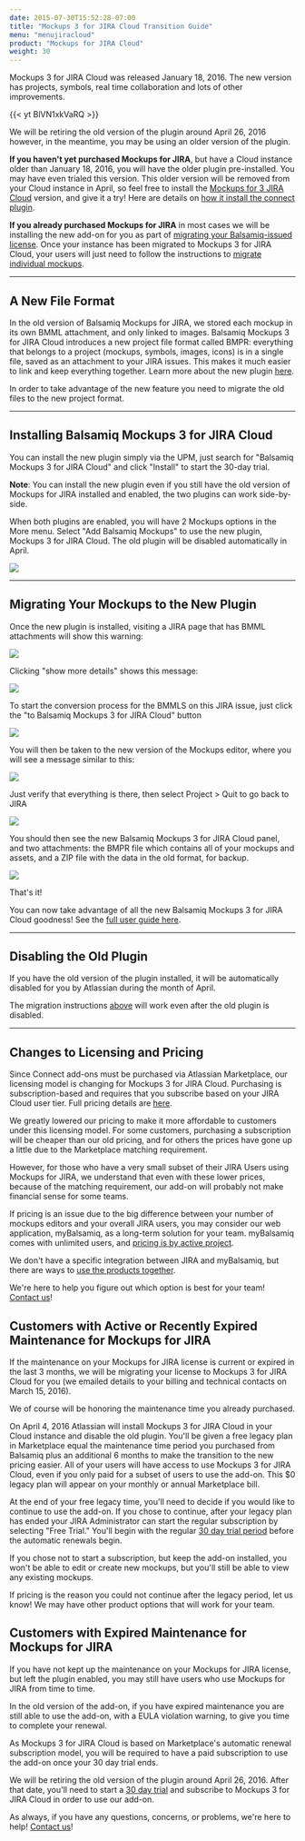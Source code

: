 ```yaml
---
date: 2015-07-30T15:52:28-07:00
title: "Mockups 3 for JIRA Cloud Transition Guide"
menu: "menujiracloud"
product: "Mockups for JIRA Cloud"
weight: 30
---
```


Mockups 3 for JIRA Cloud was released January 18, 2016. The new version has projects, symbols, real time collaboration and lots of other improvements.

{{< yt BlVN1xkVaRQ >}}

We will be retiring the old version of the plugin around April 26, 2016 however, in the meantime, you may be using an older version of the plugin.

**If you haven't yet purchased Mockups for JIRA**, but have a Cloud instance older than January 18, 2016, you will have the older plugin pre-installed. You may have even trialed this version. This older version will be removed from your Cloud instance in April, so feel free to install the [Mockups for 3 JIRA Cloud](https://marketplace.atlassian.com/plugins/com.balsamiq.mockups.jira/cloud/overview) version, and give it a try! Here are details on [how it install the connect plugin](https://marketplace.atlassian.com/plugins/com.balsamiq.mockups.jira/cloud/installation).

**If you already purchased Mockups for JIRA** in most cases we will be installing the new add-on for you as part of [migrating your Balsamiq-issued license](#changes-to-licensing-and-pricing). Once your instance has been migrated to Mockups 3 for JIRA Cloud, your users will just need to follow the instructions to [migrate individual mockups](#migrating-your-mockups-to-the-new-plugin).

---

## A New File Format

In the old version of Balsamiq Mockups for JIRA, we stored each mockup in its own BMML attachment, and only linked to images. Balsamiq Mockups 3 for JIRA Cloud introduces a new project file format called BMPR: everything that belongs to a project (mockups, symbols, images, icons) is in a single file, saved as an attachment to your JIRA issues. This makes it much easier to link and keep everything together. Learn more about the new plugin [here](/jira/user-guide-cloud).

In order to take advantage of the new feature you need to migrate the old files to the new project format.

---

## Installing Balsamiq Mockups 3 for JIRA Cloud

You can install the new plugin simply via the UPM, just search for "Balsamiq Mockups 3 for JIRA Cloud" and click "Install" to start the 30-day trial.

**Note**: You can install the new plugin even if you still have the old version of Mockups for JIRA installed and enabled, the two plugins can work side-by-side.

When both plugins are enabled, you will have 2 Mockups options in the More menu. Select "Add Balsamiq Mockups" to use the new plugin, Mockups 3 for JIRA Cloud. The old plugin will be disabled automatically in April.

![](//media.balsamiq.com/img/support/docs/jira/transitionguide/menuentry.png)

---

## Migrating Your Mockups to the New Plugin

Once the new plugin is installed, visiting a JIRA page that has BMML attachments will show this warning:

![](//media.balsamiq.com/img/support/docs/jira/transitionguide/transition1.png)

Clicking "show more details" shows this message:

![](//media.balsamiq.com/img/support/docs/jira/transitionguide/transition2.png)

To start the conversion process for the BMMLS on this JIRA issue, just click the "to Balsamiq Mockups 3 for JIRA Cloud" button

![](//media.balsamiq.com/img/support/docs/jira/transitionguide/transition3.png)

You will then be taken to the new version of the Mockups editor, where you will see a message similar to this:

![](//media.balsamiq.com/img/support/docs/jira/transitionguide/transition4.png)

Just verify that everything is there, then select Project > Quit to go back to JIRA

![](//media.balsamiq.com/img/support/docs/jira/transitionguide/transition5.png)

You should then see the new Balsamiq Mockups 3 for JIRA Cloud panel, and two attachments: the BMPR file which contains all of your mockups and assets, and a ZIP file with the data in the old format, for backup.

![](//media.balsamiq.com/img/support/docs/jira/transitionguide/transition6.png)

That's it!

You can now take advantage of all the new Balsamiq Mockups 3 for JIRA Cloud goodness! See the [full user guide here](/jira/user-guide-cloud).

---

## Disabling the Old Plugin

If you have the old version of the plugin installed, it will be automatically disabled for you by Atlassian during the month of April.

The migration instructions [above](#migrating-your-mockups-to-the-new-plugin) will work even after the old plugin is disabled.

---

## Changes to Licensing and Pricing

Since Connect add-ons must be purchased via Atlassian Marketplace, our licensing model is changing for Mockups 3 for JIRA Cloud. Purchasing is subscription-based and requires that you subscribe based on your JIRA Cloud user tier. Full pricing details are [here](https://marketplace.atlassian.com/plugins/com.balsamiq.mockups.jira/cloud/pricing).

We greatly lowered our pricing to make it more affordable to customers under this licensing model. For some customers, purchasing a subscription will be cheaper than our old pricing, and for others the prices have gone up a little due to the Marketplace matching requirement.

However, for those who have a very small subset of their JIRA Users using Mockups for JIRA, we understand that even with these lower prices, because of the matching requirement, our add-on will probably not make financial sense for some teams.

If pricing is an issue due to the big difference between your number of mockups editors and your overall JIRA users, you may consider our web application, myBalsamiq, as a long-term solution for your team. myBalsamiq comes with unlimited users, and [pricing is by active project](https://balsamiq.com/buy/#myb).

We don't have a specific integration between JIRA and myBalsamiq, but there are ways to [use the products together](https://support.balsamiq.com/mybalsamiq/mybandatlassian/).

We're here to help you figure out which option is best for your team!  [Contact us](https://balsamiq.com/company/contact/#/s/m4j)!

## Customers with Active or Recently Expired Maintenance for Mockups for JIRA

If the maintenance on your Mockups for JIRA license is current or expired in the last 3 months, we will be migrating your license to Mockups 3 for JIRA Cloud for you (we emailed details to your billing and technical contacts on March 15, 2016).

We of course will be honoring the maintenance time you already purchased.

On April 4, 2016 Atlassian will install Mockups 3 for JIRA Cloud in your Cloud instance and disable the old plugin. You'll be given a free legacy plan in Marketplace equal the maintenance time period you purchased from Balsamiq plus an additional 6 months to make the transition to the new pricing easier. All of your users will have access to use Mockups 3 for JIRA Cloud, even if you only paid for a subset of users to use the add-on. This $0 legacy plan will appear on your monthly or annual Marketplace bill.

At the end of your free legacy time, you'll need to decide if you would like to continue to use the add-on. If you chose to continue, after your legacy plan has ended your JIRA Administrator can start the regular subscription by selecting "Free Trial."  You'll begin with the regular [30 day trial period](https://marketplace.atlassian.com/plugins/com.balsamiq.mockups.jira/cloud/installation) before the automatic renewals begin.

If you chose not to start a subscription, but keep the add-on installed, you won't be able to edit or create new mockups, but you'll still be able to view any existing mockups.

If pricing is the reason you could not continue after the legacy period, let us know! We may have other product options that will work for your team.

## Customers with Expired Maintenance for Mockups for JIRA

If you have not kept up the maintenance on your Mockups for JIRA license, but left the plugin enabled, you may still have users who use Mockups for JIRA from time to time.

In the old version of the add-on, if you have expired maintenance you are still able to use the add-on, with a EULA violation warning, to give you time to complete your renewal.

As Mockups 3 for JIRA Cloud is based on Marketplace's automatic renewal subscription model, you will be required to have a paid subscription to use the add-on once your 30 day trial ends.

We will be retiring the old version of the plugin around April 26, 2016. After that date, you'll need to start a [30 day trial](https://marketplace.atlassian.com/plugins/com.balsamiq.mockups.jira/cloud/installation) and subscribe to Mockups 3 for JIRA Cloud in order to use our add-on.

As always, if you have any questions, concerns, or problems, we're here to help! [Contact us](https://balsamiq.com/company/contact/#/s/m4j)!
